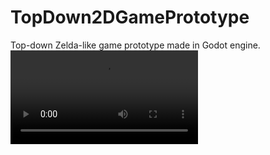 # TopDown2DGamePrototype
Top-down Zelda-like game prototype made in Godot engine.
![](https://i.imgur.com/4QsoMQN.mp4)
